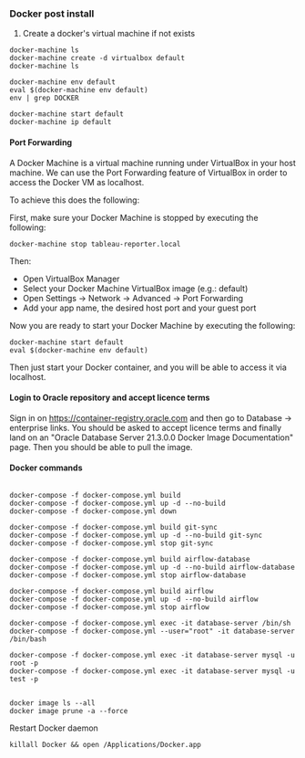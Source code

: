 ### Docker post install
1. Create a docker's virtual machine if not exists
```
docker-machine ls
docker-machine create -d virtualbox default
docker-machine ls

docker-machine env default
eval $(docker-machine env default)
env | grep DOCKER

docker-machine start default
docker-machine ip default
```
#### Port Forwarding
A Docker Machine is a virtual machine running under VirtualBox in your host machine. We can use the Port Forwarding feature of VirtualBox in order to access the Docker VM as localhost.

To achieve this does the following:

First, make sure your Docker Machine is stopped by executing the following:
```
docker-machine stop tableau-reporter.local
```
Then:
* Open VirtualBox Manager
* Select your Docker Machine VirtualBox image (e.g.: default)
* Open Settings -> Network -> Advanced -> Port Forwarding
* Add your app name, the desired host port and your guest port

Now you are ready to start your Docker Machine by executing the following:
```
docker-machine start default
eval $(docker-machine env default)
```

Then just start your Docker container, and you will be able to access it via localhost.

#### Login to Oracle repository and accept licence terms
Sign in on https://container-registry.oracle.com and then go to Database -> enterprise links. You should be asked to accept licence terms and finally land on an "Oracle Database Server 21.3.0.0 Docker Image Documentation" page. Then you should be able to pull the image.


#### Docker commands
```

docker-compose -f docker-compose.yml build
docker-compose -f docker-compose.yml up -d --no-build
docker-compose -f docker-compose.yml down

docker-compose -f docker-compose.yml build git-sync
docker-compose -f docker-compose.yml up -d --no-build git-sync
docker-compose -f docker-compose.yml stop git-sync

docker-compose -f docker-compose.yml build airflow-database
docker-compose -f docker-compose.yml up -d --no-build airflow-database
docker-compose -f docker-compose.yml stop airflow-database

docker-compose -f docker-compose.yml build airflow
docker-compose -f docker-compose.yml up -d --no-build airflow
docker-compose -f docker-compose.yml stop airflow

docker-compose -f docker-compose.yml exec -it database-server /bin/sh
docker-compose -f docker-compose.yml --user="root" -it database-server /bin/bash

docker-compose -f docker-compose.yml exec -it database-server mysql -u root -p 
docker-compose -f docker-compose.yml exec -it database-server mysql -u test -p


docker image ls --all
docker image prune -a --force

```

Restart Docker daemon
```
killall Docker && open /Applications/Docker.app
```
